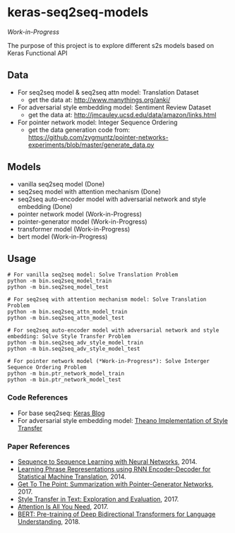 # keras-seq2seq-models

*Work-in-Progress*

The purpose of this project is to explore different s2s models based on Keras Functional API

## Data
- For seq2seq model & seq2seq attn model: Translation Dataset 
    - get the data at: http://www.manythings.org/anki/
- For adversarial style embedding model: Sentiment Review Dataset
    - get the data at: http://jmcauley.ucsd.edu/data/amazon/links.html
- For pointer network model: Integer Sequence Ordering
    - get the data generation code from: https://github.com/zygmuntz/pointer-networks-experiments/blob/master/generate_data.py

## Models
- vanilla seq2seq model (Done)
- seq2seq model with attention mechanism (Done)
- seq2seq auto-encoder model with adversarial network and style embedding (Done)
- pointer network model (Work-in-Progress)
- pointer-generator model (Work-in-Progress)
- transformer model (Work-in-Progress)
- bert model (Work-in-Progress)

## Usage
~~~
# For vanilla seq2seq model: Solve Translation Problem
python -m bin.seq2seq_model_train
python -m bin.seq2seq_model_test

# For seq2seq with attention mechanism model: Solve Translation Problem
python -m bin.seq2seq_attn_model_train
python -m bin.seq2seq_attn_model_test

# For seq2seq auto-encoder model with adversarial network and style embedding: Solve Style Transfer Problem
python -m bin.seq2seq_adv_style_model_train
python -m bin.seq2seq_adv_style_model_test

# For pointer network model (*Work-in-Progress*): Solve Interger Sequence Ordering Problem
python -m bin.ptr_network_model_train
python -m bin.ptr_network_model_test
~~~

### Code References
- For base seq2seq: [Keras Blog](https://blog.keras.io/a-ten-minute-introduction-to-sequence-to-sequence-learning-in-keras.html)
- For adversarial style embedding model: [Theano Implementation of Style Transfer](https://github.com/fuzhenxin/text_style_transfer)

### Paper References
- [Sequence to Sequence Learning with Neural Networks](https://arxiv.org/abs/1409.3215), 2014.
- [Learning Phrase Representations using RNN Encoder-Decoder for Statistical Machine Translation](https://arxiv.org/abs/1406.1078), 2014.
- [Get To The Point: Summarization with Pointer-Generator Networks](https://arxiv.org/abs/1704.04368), 2017.
- [Style Transfer in Text: Exploration and Evaluation](https://arxiv.org/abs/1711.06861), 2017.
- [Attention Is All You Need](https://arxiv.org/abs/1706.03762), 2017.
- [BERT: Pre-training of Deep Bidirectional Transformers for Language Understanding](https://arxiv.org/abs/1810.04805), 2018.
